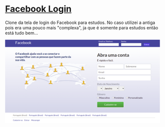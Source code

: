 # <a href="https://devnylo.github.io/Facebook-Login/">Facebook Login</a>


 Clone da tela de login do Facebook para estudos. No caso utilizei a antiga pois era uma pouco mais "complexa", ja que é somente para estudos então está tudo bem...
 
 <img src="https://github.com/DevNylo/DevNylo/blob/main/Preview-Pages/Facebook.png"></img>
